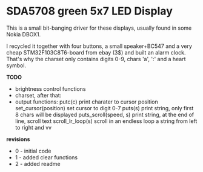 # SDA5708 green 5x7 LED Display #


This is a small bit-banging driver for these displays, usually found in some Nokia DBOX1.

I recycled it together with four buttons, a small speaker+BC547 and a very cheap 
STM32F103C8T6-board from ebay (3$) and built an alarm clock.
That's why the charset only contains digits 0-9, chars 'a', ':' and a heart symbol.

**TODO**
- brightness control functions
- charset, after that:
- output functions:
  putc(c)			print charater to cursor position
  set_cursor(position)		set cursor to digit 0-7
  puts(s) 			print string, only first 8 chars will be displayed
  puts_scroll(speed, s)		print string, at the end of line, scroll text 
  scroll_lr_loop(s)		scroll in an endless loop a string from left to right and vv

**revisions**
- 0 - initial code
- 1 - added clear functions
- 2 - added readme
